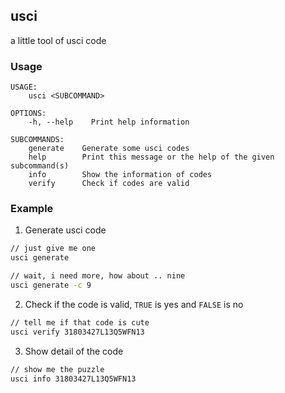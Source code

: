 ## usci
a little tool of usci code

### Usage
```
USAGE:
    usci <SUBCOMMAND>

OPTIONS:
    -h, --help    Print help information

SUBCOMMANDS:
    generate    Generate some usci codes
    help        Print this message or the help of the given subcommand(s)
    info        Show the information of codes
    verify      Check if codes are valid
```

### Example
1. Generate usci code
```bash
// just give me one
usci generate

// wait, i need more, how about .. nine
usci generate -c 9
```
2. Check if the code is valid, `TRUE` is yes and `FALSE` is no
```bash
// tell me if that code is cute
usci verify 31803427L13Q5WFN13
```
3. Show detail of the code
```bash
// show me the puzzle
usci info 31803427L13Q5WFN13
```